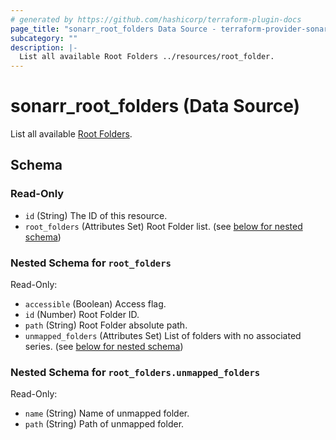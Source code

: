 ```yaml
---
# generated by https://github.com/hashicorp/terraform-plugin-docs
page_title: "sonarr_root_folders Data Source - terraform-provider-sonarr"
subcategory: ""
description: |-
  List all available Root Folders ../resources/root_folder.
---
```


# sonarr_root_folders (Data Source)

List all available [Root Folders](../resources/root_folder).



<!-- schema generated by tfplugindocs -->
## Schema

### Read-Only

- `id` (String) The ID of this resource.
- `root_folders` (Attributes Set) Root Folder list. (see [below for nested schema](#nestedatt--root_folders))

<a id="nestedatt--root_folders"></a>
### Nested Schema for `root_folders`

Read-Only:

- `accessible` (Boolean) Access flag.
- `id` (Number) Root Folder ID.
- `path` (String) Root Folder absolute path.
- `unmapped_folders` (Attributes Set) List of folders with no associated series. (see [below for nested schema](#nestedatt--root_folders--unmapped_folders))

<a id="nestedatt--root_folders--unmapped_folders"></a>
### Nested Schema for `root_folders.unmapped_folders`

Read-Only:

- `name` (String) Name of unmapped folder.
- `path` (String) Path of unmapped folder.


